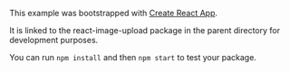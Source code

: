 This example was bootstrapped with [Create React App](https://github.com/facebook/create-react-app).

It is linked to the react-image-upload package in the parent directory for development purposes.

You can run `npm install` and then `npm start` to test your package.
